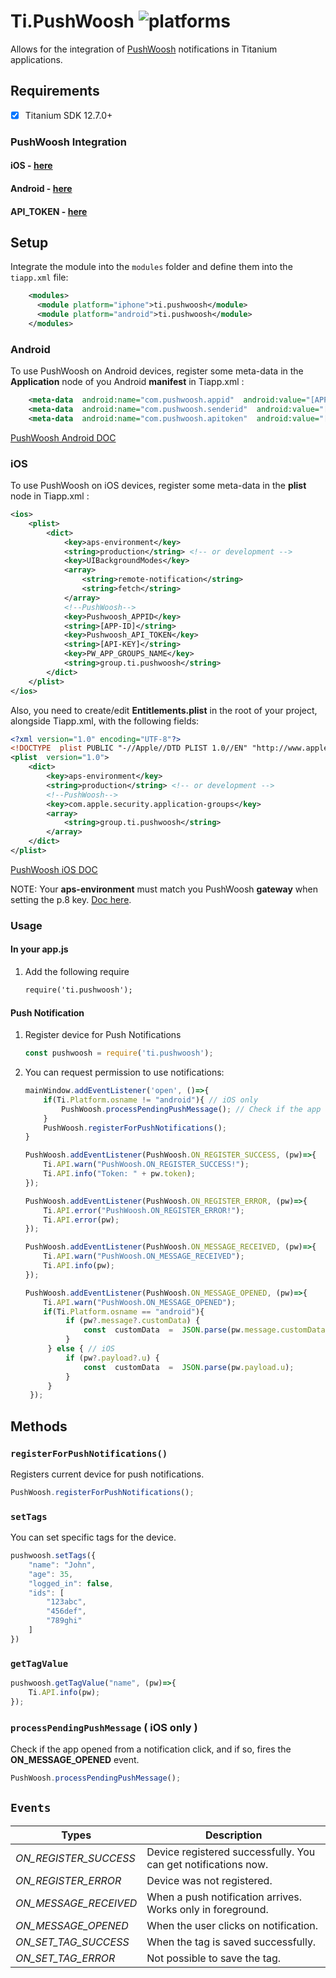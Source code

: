 ﻿# Ti.PushWoosh ![platforms](https://img.shields.io/badge/platforms-Android%20%7C%20iOS-yellowgreen.svg)

Allows for the integration of [PushWoosh](https://www.pushwoosh.com/) notifications in Titanium applications.


## Requirements
- [x] Titanium SDK 12.7.0+

### PushWoosh Integration
#### iOS - [here](https://docs.pushwoosh.com/developer/pushwoosh-sdk/ios-sdk/setting-up-pushwoosh-ios-sdk/quick-start/)
#### Android - [here](https://docs.pushwoosh.com/developer/pushwoosh-sdk/android-sdk/firebase-integration/quick-start/)
#### API_TOKEN - [here](https://docs.pushwoosh.com/developer/api-reference/api-access-token/#device-api-token)


## Setup

Integrate the module into the `modules` folder and define them into the `tiapp.xml` file:

```xml
    <modules>
      <module platform="iphone">ti.pushwoosh</module>
      <module platform="android">ti.pushwoosh</module>
    </modules>
```
### Android
To use PushWoosh on Android devices, register some meta-data in the <b>Application</b> node of you Android <b>manifest</b> in Tiapp.xml :

```xml
	<meta-data  android:name="com.pushwoosh.appid"  android:value="[APP-ID]"/>
	<meta-data  android:name="com.pushwoosh.senderid"  android:value="[FCM-SENDER-ID]"/>
	<meta-data  android:name="com.pushwoosh.apitoken"  android:value="[API-KEY]"  />
```

[PushWoosh Android DOC](https://docs.pushwoosh.com/developer/first-steps/connect-messaging-services/configure-android-platform)

### iOS
To use PushWoosh on iOS devices, register some meta-data in the <b>plist</b> node in Tiapp.xml :

```xml
<ios>
	<plist>
		<dict>
			<key>aps-environment</key>
			<string>production</string> <!-- or development -->
			<key>UIBackgroundModes</key>
			<array>
				<string>remote-notification</string>
				<string>fetch</string>
			</array>
			<!--PushWoosh-->
			<key>Pushwoosh_APPID</key>
			<string>[APP-ID]</string>
			<key>Pushwoosh_API_TOKEN</key>
			<string>[API-KEY]</string>
			<key>PW_APP_GROUPS_NAME</key>
			<string>group.ti.pushwoosh</string>
		</dict>
	</plist>
</ios>
```

Also, you need to create/edit <b>Entitlements.plist</b> in the root of your project, alongside Tiapp.xml, with the following fields:

```xml
<?xml version="1.0" encoding="UTF-8"?>
<!DOCTYPE  plist PUBLIC "-//Apple//DTD PLIST 1.0//EN" "http://www.apple.com/DTDs/PropertyList-1.0.dtd">
<plist  version="1.0">
	<dict>
		<key>aps-environment</key>
		<string>production</string> <!-- or development -->
		<!--PushWoosh-->
		<key>com.apple.security.application-groups</key>
		<array>
			<string>group.ti.pushwoosh</string>
		</array>
	</dict>
</plist>
```
[PushWoosh iOS DOC](https://docs.pushwoosh.com/developer/first-steps/connect-messaging-services/ios-configuration/)

NOTE: Your <b>aps-environment</b> must match you PushWoosh <b>gateway</b> when setting the p.8 key. [Doc here](https://docs.pushwoosh.com/developer/first-steps/connect-messaging-services/ios-configuration/ios-token-based-configuration/).

### Usage

#### In your app.js
1. Add the following require
	```xml
	require('ti.pushwoosh');
	```

#### Push Notification
1. Register device for Push Notifications

   ```js
   const pushwoosh = require('ti.pushwoosh');
   ```
2. You can request permission to use notifications:
   ```js
   mainWindow.addEventListener('open', ()=>{
	   if(Ti.Platform.osname != "android"){ // iOS only
		   PushWoosh.processPendingPushMessage(); // Check if the app opened from a notification click.
	   }
	   PushWoosh.registerForPushNotifications();
   }
   
   PushWoosh.addEventListener(PushWoosh.ON_REGISTER_SUCCESS, (pw)=>{
	   Ti.API.warn("PushWoosh.ON_REGISTER_SUCCESS!");
	   Ti.API.info("Token: " + pw.token);
   });
   
   PushWoosh.addEventListener(PushWoosh.ON_REGISTER_ERROR, (pw)=>{
	   Ti.API.error("PushWoosh.ON_REGISTER_ERROR!");
	   Ti.API.error(pw);
   });
   
   PushWoosh.addEventListener(PushWoosh.ON_MESSAGE_RECEIVED, (pw)=>{
	   Ti.API.warn("PushWoosh.ON_MESSAGE_RECEIVED");
	   Ti.API.info(pw);
   });
   
   PushWoosh.addEventListener(PushWoosh.ON_MESSAGE_OPENED, (pw)=>{
	   Ti.API.warn("PushWoosh.ON_MESSAGE_OPENED");
	   if(Ti.Platform.osname == "android"){
			if (pw?.message?.customData) {
				const  customData  =  JSON.parse(pw.message.customData);
			}
		} else { // iOS
			if (pw?.payload?.u) {
				const  customData  =  JSON.parse(pw.payload.u);
			}
		}
	});
   ```

## Methods

### `registerForPushNotifications()`
Registers current device for push notifications.
```js
PushWoosh.registerForPushNotifications();
```

### `setTags`
You can set specific tags for the device.
```js
pushwoosh.setTags({
	"name": "John",
	"age": 35,
	"logged_in": false,
	"ids": [
		"123abc",
		"456def",
		"789ghi"
	]
})
```

### `getTagValue`
```js
pushwoosh.getTagValue("name", (pw)=>{
	Ti.API.info(pw);
});
```

### `processPendingPushMessage` ( iOS only )
Check if the app opened from a notification click, and if so, fires the <b>ON_MESSAGE_OPENED</b> event.
```js
PushWoosh.processPendingPushMessage();
```

## `Events`

|Types                |Description
|----------------|-------------------------------|
|_ON_REGISTER_SUCCESS_	|Device registered successfully. You can get notifications now.
|_ON_REGISTER_ERROR_ 	|Device was not registered.
|_ON_MESSAGE_RECEIVED_	|When a push notification arrives. Works only in foreground.
|_ON_MESSAGE_OPENED_	|When the user clicks on notification.
|_ON_SET_TAG_SUCCESS_ 	|When the tag is saved successfully.
|_ON_SET_TAG_ERROR_		|Not possible to save the tag.
